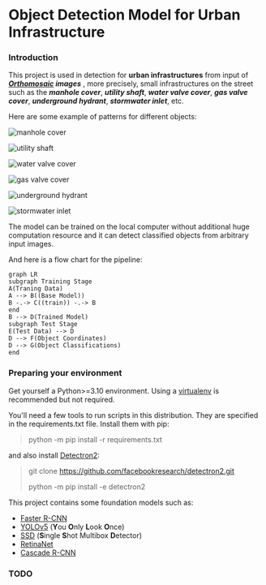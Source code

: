 ﻿# Object Detection Model for Urban Infrastructure

### Introduction
This project is used in detection for **urban infrastructures** from input of ***[Orthomosaic](https://www.dronegenuity.com/orthomosaic-maps-explained/) images*** , more precisely,  small infrastructures on the street such as the ***manhole cover***, ***utility shaft***, ***water valve cover***, ***gas valve cover***, ***underground hydrant***, ***stormwater inlet***, etc. 

Here are some example of patterns for different objects:

![manhole cover](https://github.com/nalkael/object-detect/blob/main/examples/pattern%20sample/001_Schachtdeckel/001_Kanalschachtdeckel/KSr_02.jpg=100x100)

![utility shaft](https://github.com/nalkael/object-detect/blob/main/examples/pattern%20sample/001_Schachtdeckel/002_Versorgungsschacht/VS_01.jpg=100x100)

![water valve cover](https://github.com/nalkael/object-detect/blob/main/examples/pattern%20sample/002_Schieberdeckel/001_Wasser/SD_Wasser_03.jpg=65x50)

![gas valve cover](https://github.com/nalkael/object-detect/blob/main/examples/pattern%20sample/002_Schieberdeckel/002_Gas/SD_Gas_04.jpg=100x20)

![underground hydrant](https://github.com/nalkael/object-detect/blob/main/examples/pattern%20sample/003_Unterflurhydrant/UFH_02.jpg=50x50)

![stormwater inlet](https://github.com/nalkael/object-detect/blob/main/examples/pattern%20sample/004_Sinkkaesten/25x50/SK50_03.jpg=50x50)


The model can be trained on the local computer without additional huge computation resource and it can detect classified objects from arbitrary input images.

And here is a flow chart for the pipeline:

```mermaid
graph LR
subgraph Training Stage
A(Traning Data) 
A --> B((Base Model))
B -.-> C((train)) -.-> B
end
B --> D(Trained Model)
subgraph Test Stage
E(Test Data) --> D
D --> F(Object Coordinates)
D --> G(Object Classifications)
end
```

### Preparing your environment

Get yourself a Python>=3.10 environment. Using a  [virtualenv](https://packaging.python.org/en/latest/guides/installing-using-pip-and-virtual-environments/#creating-a-virtual-environment)  is recommended but not required.

You'll need a few tools to run scripts in this distribution. They are specified in the requirements.txt file. Install them with pip:

> python -m pip install -r requirements.txt

and also install [Detectron2](https://github.com/facebookresearch/detectron2):
>git clone https://github.com/facebookresearch/detectron2.git
>
>python -m pip install -e detectron2

This project contains some foundation models such as:
- [Faster R-CNN](https://arxiv.org/abs/1506.01497)
- [YOLOv5](https://arxiv.org/html/2407.20892v1) (**Y**ou **O**nly **L**ook **O**nce)
- [SSD](https://arxiv.org/abs/1512.02325) (**S**ingle **S**hot Multibox **D**etector)
- [RetinaNet](https://arxiv.org/abs/1708.02002)
- [Cascade R-CNN](https://arxiv.org/abs/1712.00726)

### TODO


